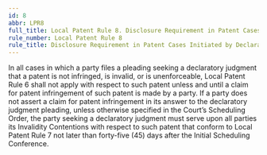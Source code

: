 ```yaml
---
id: 8
abbr: LPR8
full_title: Local Patent Rule 8. Disclosure Requirement in Patent Cases Initiated by Declaratory Judgment
rule_number: Local Patent Rule 8
rule_title: Disclosure Requirement in Patent Cases Initiated by Declaratory Judgment
---
```


In all cases in which a party files a pleading seeking a declaratory judgment that a patent is not
infringed, is invalid, or is unenforceable, Local Patent Rule 6 shall not apply with respect to such
patent unless and until a claim for patent infringement of such patent is made by a party. If a party
does not assert a claim for patent infringement in its answer to the declaratory judgment pleading,
unless otherwise specified in the Court’s Scheduling Order, the party seeking a declaratory judgment
must serve upon all parties its Invalidity Contentions with respect to such patent that conform to
Local Patent Rule 7 not later than forty-five (45) days after the Initial Scheduling Conference.